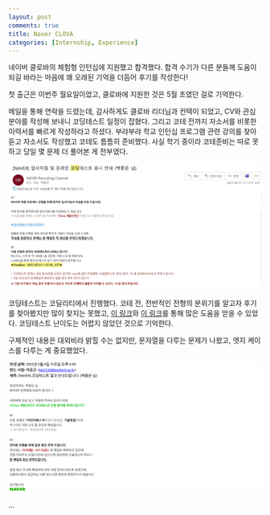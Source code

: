 ```yaml
---
layout: post
comments: true
title: Naver CLOVA
categories: [Internship, Experience]
---
```


네이버 클로바의 체험형 인턴십에 지원했고 합격했다. 합격 수기가 다른 분들께 도움이 되길 바라는 마음에 꽤 오래된 기억을 더듬어 후기를 작성한다!

첫 출근은 이번주 월요일이었고, 클로바에 지원한 것은 5월 초였던 걸로 기억한다.

메일을 통해 연락을 드렸는데, 감사하게도 클로바 리더님과 컨택이 되었고, CV와 관심분야를 작성해 보내니 코딩테스트 일정이 잡혔다. 그리고 코테 전까지 자소서를 비롯한 이력서를 빠르게 작성하라고 하셨다. 부랴부랴 학교 인턴십 프로그램 관련 강의를 찾아 듣고 자소서도 작성했고 코테도 틈틈히 준비했다. 사실 학기 중이라 코테준비는 따로 못하고 당일 몇 문제 더 풀어본 게 전부였다.

![coding test noti](https://github.com/BAEK26/log_src/blob/main/post_src/2022-06-19-Naver%20CLOVA%20%EC%9D%B8%ED%84%B4%20%ED%95%A9%EA%B2%A9%20%EC%88%98%EA%B8%B0/coding_test_noti.jpg?raw=true)

코딩테스트는 코딜리티에서 진행했다. 코테 전, 전반적인 전형의 분위기를 알고자 후기를 찾아봤지만 많이 찾지는 못했고, [이 링크](https://blog.naver.com/revan2426/221899780383)와 [이 링크](https://siahn95.tistory.com/entry/%EB%84%A4%EC%9D%B4%EB%B2%84-NLP-%EC%9D%B8%ED%84%B4-%EB%A9%B4%EC%A0%91-%ED%9B%84%EA%B8%B0)를 통해 많은 도움을 얻을 수 있었다. 코딩테스트 난이도는 어렵지 않았던 것으로 기억한다. 

구체적인 내용은 대외비라 밝힐 수는 없지만, 문자열을 다루는 문제가 나왔고, 엣지 케이스를 다루는 게 중요했었다.

![interview noti](https://github.com/BAEK26/log_src/blob/main/post_src/2022-06-19-Naver%20CLOVA%20%EC%9D%B8%ED%84%B4%20%ED%95%A9%EA%B2%A9%20%EC%88%98%EA%B8%B0/interview_noti.png?raw=true)

...